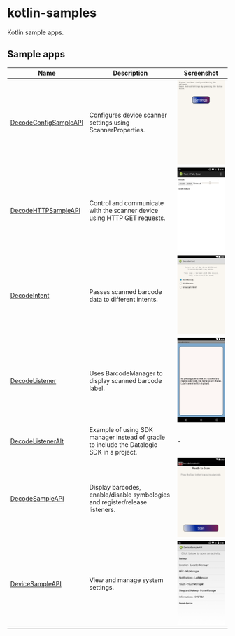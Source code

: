 # kotlin-samples

Kotlin sample apps.

## Sample apps

| Name | Description | Screenshot
|------|-------------|-----------
| [DecodeConfigSampleAPI](DecodeConfigSampleAPI/) | Configures device scanner settings using ScannerProperties. |      ![DecodeConfigSampleAPI](screenshots/decode_config_sample.png)
| [DecodeHTTPSampleAPI](DecodeHTTPSample/) | Control and communicate with the scanner device using HTTP GET requests. | ![DecodeHTTPSampleAPI](screenshots/decode_http.png)
| [DecodeIntent](DecodeIntent/) | Passes scanned barcode data to different intents.| ![DecodeIntent](screenshots/decode_intent.png)
| [DecodeListener](DecodeListener/) | Uses BarcodeManager to display scanned barcode label. | ![DecodeListener](screenshots/decode_listener.png)
| [DecodeListenerAlt](DecodeListenerAlt) | Example of using SDK manager instead of gradle to include the Datalogic SDK in a project. | - |
|[DecodeSampleAPI](DecodeSampleAPI/) | Display barcodes, enable/disable symbologies and register/release listeners. | ![DecodeSampleAPI](screenshots/decode_sample.png)
| [DeviceSampleAPI](DeviceSampleAPI/) |  View and manage system settings.| ![DeviceSampleAPI](screenshots/device_api.png)